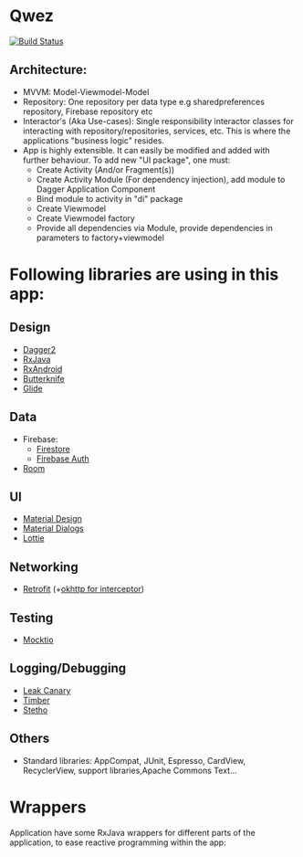 # Qwez
[![Build Status](https://travis-ci.org/aliamid93/Qwez.svg?branch=master)](https://travis-ci.org/aliamid93/Qwez)

## Architecture:
- MVVM: Model-Viewmodel-Model
- Repository: One repository per data type e.g sharedpreferences repository, Firebase repository etc
- Interactor's (Aka Use-cases): Single responsibility interactor classes for interacting with repository/repositories, services, etc. This is where the applications "business logic" resides.
- App is highly extensible. It can easily be modified and added with further behaviour. To add new "UI package", one must:
    - Create Activity (And/or Fragment(s))
    - Create Activity Module (For dependency injection), add module to Dagger Application Component
    - Bind module to activity in "di" package
    - Create Viewmodel
    - Create Viewmodel factory
    - Provide all dependencies via Module, provide dependencies in parameters to factory+viewmodel
    
# Following libraries are using in this app:

## Design
- [Dagger2](https://google.github.io/dagger/)
- [RxJava](https://github.com/ReactiveX/RxJava)
- [RxAndroid](https://github.com/ReactiveX/RxAndroid)
- [Butterknife](http://jakewharton.github.io/butterknife/)
- [Glide](https://github.com/bumptech/glide)
## Data
- Firebase:
    - [Firestore](https://firebase.google.com/docs/firestore)
    - [Firebase Auth](https://firebase.google.com/docs/auth)
- [Room](https://developer.android.com/topic/libraries/architecture/room)
## UI
- [Material Design](https://material.io/develop/android/docs/getting-started/)
- [Material Dialogs](https://github.com/afollestad/material-dialogs)
- [Lottie](https://github.com/airbnb/lottie-android)
## Networking
- [Retrofit](https://square.github.io/retrofit/) (+[okhttp for interceptor](https://square.github.io/okhttp/3.x/logging-interceptor/okhttp3/logging/HttpLoggingInterceptor.Level.html))
## Testing
- [Mocktio](https://site.mockito.org/)
## Logging/Debugging
- [Leak Canary](https://github.com/square/leakcanary)
- [Timber](https://github.com/JakeWharton/timber)
- [Stetho](https://github.com/facebook/stetho)
## Others
- Standard libraries: AppCompat, JUnit, Espresso, CardView, RecyclerView, support libraries,Apache Commons Text...

# Wrappers
Application have some RxJava wrappers for different parts of the application, to ease reactive programming within the app:
